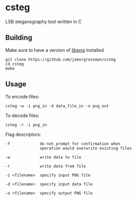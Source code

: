 # csteg
LSB steganography tool written in C

## Building
Make sure to have a version of [libpng](http://www.libpng.org/pub/png/libpng.html) installed
```
git clone https://github.com/jakergrossman/csteg
cd csteg
make
```

## Usage
To encode files:
```
csteg -w -i png_in -d data_file_in -o png_out
```

To decode files:
```
csteg -r -i png_in
```

Flag descriptors:
```
-f             do not prompt for confirmation when 
               operation would overwrite existing files

-w             write data to file

-r             write data from file

-i <filename>  specify input PNG file

-d <filename>  specify input data file

-o <filename>  specify output PNG file
```
